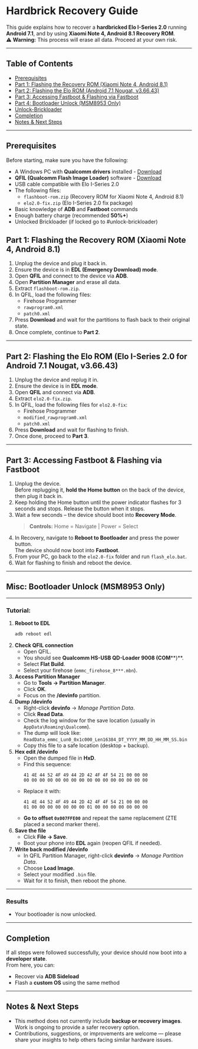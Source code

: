 # Hardbrick Recovery Guide

This guide explains how to recover a **hardbricked Elo I-Series 2.0** running **Android 7.1**, and by using **Xiaomi Note 4, Android 8.1 Recovery ROM**.  
⚠️ **Warning:** This process will erase all data. Proceed at your own risk.

---

## Table of Contents
- [Prerequisites](#prerequisites)
- [Part 1: Flashing the Recovery ROM (Xiaomi Note 4, Android 8.1)](#part-1-flashing-the-recovery-rom-xiaomi-note-4-android-81)
- [Part 2: Flashing the Elo ROM (Android 7.1 Nougat, v3.66.43)](#part-2-flashing-the-elo-rom-elo-i-series-20-for-android-71-nougat-v36643)
- [Part 3: Accessing Fastboot & Flashing via Fastboot](#part-3-accessing-fastboot--flashing-via-fastboot)
- [Part 4: Bootloader Unlock (MSM8953 Only)](#part-4-bootloader-unlock-msm8953-only)
- [Unlock-Brickloader](#unlock-brickloader)
- [Completion](#completion)
- [Notes & Next Steps](#notes--next-steps)

---

## Prerequisites

Before starting, make sure you have the following:

- A Windows PC with **Qualcomm drivers** installed - [Download](https://github.com/mollyinduced/elo2.0-blackbox/releases/download/1.0/qualcomm.drivers.zip)  
- **QFIL (Qualcomm Flash Image Loader)** software - [Download](https://github.com/mollyinduced/elo2.0-blackbox/releases/download/1.0/qpst_2.7.496.zip)
- USB cable compatible with Elo I-Series 2.0
- The following files:
  - `flashboot-rom.zip` (Recovery ROM for Xiaomi Note 4, Android 8.1)  
  - `elo2.0-fix.zip` (Elo I-Series 2.0 fix package)  
- Basic knowledge of **ADB** and **Fastboot** commands
- Enough battery charge (recommended **50%+**)  
- Unlocked Brickloader (if locked go to #unlock-brickloader)

## Part 1: Flashing the Recovery ROM (Xiaomi Note 4, Android 8.1)

1. Unplug the device and plug it back in.
2. Ensure the device is in **EDL (Emergency Download) mode**.
3. Open **QFIL** and connect to the device via **ADB**.
4. Open **Partition Manager** and erase all data.
5. Extract `flashboot-rom.zip`.
6. In QFIL, load the following files:
   - Firehose Programmer  
   - `rawprogram0.xml`  
   - `patch0.xml`  
7. Press **Download** and wait for the partitions to flash back to their original state.
8. Once complete, continue to **Part 2**.

---

## Part 2: Flashing the Elo ROM (Elo I-Series 2.0 for Android 7.1 Nougat, v3.66.43)

1. Unplug the device and replug it in.
2. Ensure the device is in **EDL mode**.
3. Open **QFIL** and connect via **ADB**.
4. Extract `elo2.0-fix.zip`.
5. In QFIL, load the following files for `elo2.0-fix`:
   - Firehose Programmer  
   - `modified_rawprogram0.xml`  
   - `patch0.xml`  
6. Press **Download** and wait for flashing to finish.
7. Once done, proceed to **Part 3**.

---

## Part 3: Accessing Fastboot & Flashing via Fastboot

1. Unplug the device.  
   Before replugging it, **hold the Home button** on the back of the device, then plug it back in.
2. Keep holding the Home button until the power indicator flashes for 3 seconds and stops. Release the button when it stops.
3. Wait a few seconds – the device should boot into **Recovery Mode**.  
   > **Controls:** Home = Navigate | Power = Select
4. In Recovery, navigate to **Reboot to Bootloader** and press the power button.  
   The device should now boot into **Fastboot**.
5. From your PC, go back to the `elo2.0-fix` folder and run `flash_elo.bat`.
6. Wait for flashing to finish and reboot the device.

---

## Misc: Bootloader Unlock (MSM8953 Only)
---

### Tutorial:
1. **Reboot to EDL**  
   ```bash
   adb reboot edl
   ```
2. **Check QFIL connection**  
   - Open QFIL.  
   - You should see **Qualcomm HS-USB QD-Loader 9008 (COM****)**.  
   - Select **Flat Build**.  
   - Select your firehose (`emmc_firehose_8***.mbn`).  
3. **Access Partition Manager**  
   - Go to **Tools → Partition Manager**.  
   - Click **OK**.  
   - Focus on the **/devinfo** partition.  
4. **Dump /devinfo**  
   - Right-click **devinfo** → *Manage Partition Data*.  
   - Click **Read Data**.  
   - Check the log window for the save location (usually in `AppData\Roaming\Qualcomm`).  
   - The dump will look like:  
     `ReadData_emmc_Lun0_0x1c000_Len16384_DT_YYYY_MM_DD_HH_MM_SS.bin`  
   - Copy this file to a safe location (desktop + backup).  
5. **Hex edit /devinfo**  
   - Open the dumped file in **HxD**.  
   - Find this sequence:  
     ```
     41 4E 44 52 4F 49 44 2D 42 4F 4F 54 21 00 00 00
     00 00 00 00 00 00 00 00 00 00 00 00 00 00 00 00
     ```  
   - Replace it with:  
     ```
     41 4E 44 52 4F 49 44 2D 42 4F 4F 54 21 00 00 00
     01 00 00 00 00 00 00 00 01 00 00 00 00 00 00 00
     ```  
   - **Go to offset `0x007FFE00`** and repeat the same replacement (ZTE placed a second marker there).  
6. **Save the file**  
   - Click **File → Save**.  
   - Boot your phone into **EDL** again (reopen QFIL if needed).  
7. **Write back modified /devinfo**  
   - In QFIL Partition Manager, right-click **devinfo** → *Manage Partition Data*.  
   - Choose **Load Image**.  
   - Select your modified `.bin` file.  
   - Wait for it to finish, then reboot the phone.  
---

### Results
- Your bootloader is now unlocked.  

---

## Completion

If all steps were followed successfully, your device should now boot into a **developer state**.  
From here, you can:
- Recover via **ADB Sideload**  
- Flash a **custom OS** using the same method  

---

## Notes & Next Steps

- This method does not currently include **backup or recovery images**. Work is ongoing to provide a safer recovery option.  
- Contributions, suggestions, or improvements are welcome — please share your insights to help others facing similar hardware issues.  
